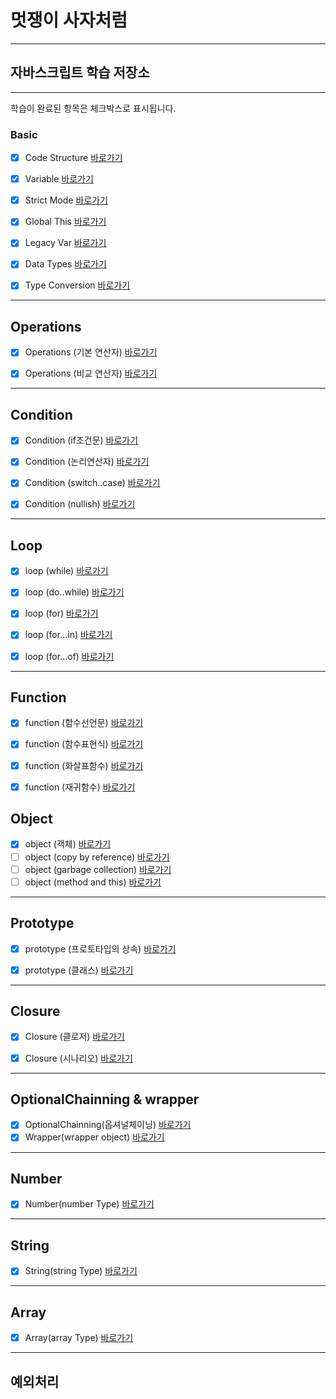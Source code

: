 # 멋쟁이 사자처럼
---
## 자바스크립트 학습 저장소
---

학습이 완료된 항목은 체크박스로 표시됩니다.

### Basic
- [x] Code Structure [바로가기](https://github.com/simseonbeom/core_javascript/blob/01.core/client/chapter/core/01.codeStructure.js)
- [x] Variable [바로가기](https://github.com/simseonbeom/core_javascript/blob/01.core/client/chapter/core/02.variables.js)
- [x] Strict Mode [바로가기](https://github.com/simseonbeom/core_javascript/blob/01.core/client/chapter/core/03.strictMode.js)
- [x] Global This [바로가기](https://github.com/simseonbeom/core_javascript/blob/01.core/client/chapter/core/04.globalThis.js)
- [x] Legacy Var [바로가기](https://github.com/simseonbeom/core_javascript/blob/01.core/client/chapter/core/05.legacyVar.js)
- [x] Data Types [바로가기](https://github.com/simseonbeom/core_javascript/blob/01.core/client/chapter/core/06.dataTypes.js)
- [x] Type Conversion [바로가기](https://github.com/simseonbeom/core_javascript/blob/01.core/client/chapter/core/07.typeConversion.js)


---

## Operations
- [x] Operations (기본 연산자) [바로가기](https://github.com/simseonbeom/core_javascript/blob/01.core/client/chapter/core/08-1.operation.js)
- [x] Operations (비교 연산자) [바로가기](https://github.com/simseonbeom/core_javascript/blob/01.core/client/chapter/core/08-2.operation.js)


---
## Condition
- [x] Condition (if조건문) [바로가기](https://github.com/simseonbeom/core_javascript/blob/01.core/client/chapter/core/09-1.conditions.js)
- [x] Condition (논리연산자) [바로가기](https://github.com/simseonbeom/core_javascript/blob/01.core/client/chapter/core/09-2.conditions.js)
- [x] Condition (switch..case) [바로가기](https://github.com/simseonbeom/core_javascript/blob/01.core/client/chapter/core/09-3.conditions.js)
- [x] Condition (nullish) [바로가기](https://github.com/simseonbeom/core_javascript/blob/01.core/client/chapter/core/09-4.conditions.js)


---
## Loop
- [x] loop (while) [바로가기](https://github.com/simseonbeom/core_javascript/blob/01.core/client/chapter/core/10-1.loop.js)
- [x] loop (do..while) [바로가기](https://github.com/simseonbeom/core_javascript/blob/01.core/client/chapter/core/10-2.loop.js)
- [x] loop (for) [바로가기](https://github.com/simseonbeom/core_javascript/blob/01.core/client/chapter/core/10-3.loop.js)
- [x] loop (for...in) [바로가기](https://github.com/simseonbeom/core_javascript/blob/01.core/client/chapter/core/10-4.loop.js)
- [x] loop (for...of) [바로가기](https://github.com/simseonbeom/core_javascript/blob/01.core/client/chapter/core/10-5.loop.js)


---
## Function
- [x] function (함수선언문) [바로가기](https://github.com/simseonbeom/core_javascript/blob/01.core/client/chapter/core/11-1.function.js)
- [x] function (함수표현식) [바로가기](https://github.com/simseonbeom/core_javascript/blob/01.core/client/chapter/core/11-2.function.js)
- [x] function (화살표함수) [바로가기](https://github.com/simseonbeom/core_javascript/blob/01.core/client/chapter/core/11-3.function.js)
- [x] function (재귀함수) [바로가기](https://github.com/simseonbeom/core_javascript/blob/01.core/client/chapter/core/11-4.function.js)



## Object
- [x] object (객체) [바로가기](https://github.com/simseonbeom/core_javascript/blob/01.core/client/chapter/core/12-1.object.js)
- [ ] object (copy by reference) [바로가기](https://github.com/simseonbeom/core_javascript/blob/01.core/client/chapter/core/12-2.object.js)
- [ ] object (garbage collection) [바로가기](https://github.com/simseonbeom/core_javascript/blob/01.core/client/chapter/core/12-3.object.js)
- [ ] object (method and this) [바로가기](https://github.com/simseonbeom/core_javascript/blob/01.core/client/chapter/core/12-4.object.js)

---
## Prototype
- [x] prototype (프로토타입의 상속) [바로가기](https://github.com/simseonbeom/core_javascript/blob/01.core/client/chapter/core/13.prototype.js)
- [x] prototype (클래스) [바로가기](https://github.com/simseonbeom/core_javascript/blob/01.core/client/chapter/core/13.classes.js)


---
## Closure
- [x] Closure (클로저) [바로가기](https://github.com/simseonbeom/core_javascript/blob/01.core/client/chapter/core/14-1.closure.js)
- [x] Closure (시나리오) [바로가기](https://github.com/simseonbeom/core_javascript/blob/01.core/client/chapter/core/14-2.closure.js)


---
## OptionalChainning & wrapper
- [x] OptionalChainning(옵셔널체이닝) [바로가기](https://github.com/simseonbeom/core_javascript/blob/01.core/client/chapter/core/15.Optional.js)
- [x] Wrapper(wrapper object) [바로가기](https://github.com/simseonbeom/core_javascript/blob/01.core/client/chapter/core/16.wrapper.js)

---
## Number
- [x] Number(number Type) [바로가기](https://github.com/simseonbeom/core_javascript/blob/01.core/client/chapter/core/17.number.js)
---
## String
- [x] String(string Type) [바로가기](https://github.com/simseonbeom/core_javascript/blob/01.core/client/chapter/core/18.string.js)
---
## Array
- [x] Array(array Type) [바로가기](https://github.com/simseonbeom/core_javascript/blob/01.core/client/chapter/core/19.array.js)
---
## 예외처리






